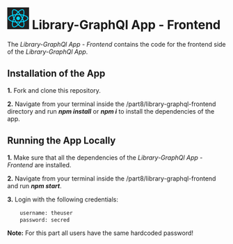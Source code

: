 <h1>
<img src="https://raw.githubusercontent.com/katerina-tziala/fullstackopen2019/master/documentation_images/react_logo.png" alt="react logo" width="50" height="50">
Library-GraphQl App - Frontend<br/>
</h1>

The *Library-GraphQl App - Frontend* contains the code for the frontend side of the *Library-GraphQl App*.

## Installation of the App
**1.** Fork and clone this repository.

**2.** Navigate from your terminal inside the /part8/library-graphql-frontend directory and run ***npm install*** or ***npm i*** to install the dependencies of the app.

## Running the App Locally
**1.** Make sure that all the dependencies of the *Library-GraphQl App - Frontend* are installed.

**2.** Navigate from your terminal inside the /part8/library-graphql-frontend and run ***npm start***.

**3.** Login with the following credentials:

        username: theuser
        password: secred 

**Note:** For this part all users have the same hardcoded password!